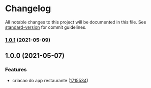 # Changelog

All notable changes to this project will be documented in this file. See [standard-version](https://github.com/conventional-changelog/standard-version) for commit guidelines.

### [1.0.1](https://github.com/eduardorfreitas93/getin-challenge/compare/v1.0.0...v1.0.1) (2021-05-09)

## 1.0.0 (2021-05-07)


### Features

* criacao do app restaurante ([1715534](https://github.com/eduardorfreitas93/getin-challenge/commit/171553438db3ddace35c53013f2a5f3e38112840))
